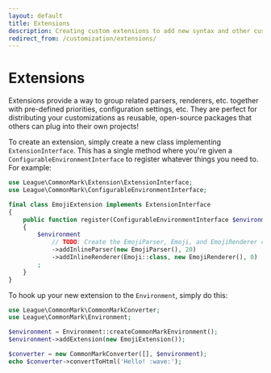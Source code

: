 ```yaml
---
layout: default
title: Extensions
description: Creating custom extensions to add new syntax and other custom functionality
redirect_from: /customization/extensions/
---
```


Extensions
==========

Extensions provide a way to group related parsers, renderers, etc. together with pre-defined priorities, configuration settings, etc.  They are perfect for distributing your customizations as reusable, open-source packages that others can plug into their own projects!

To create an extension, simply create a new class implementing `ExtensionInterface`.  This has a single method where you're given a `ConfigurableEnvironmentInterface` to register whatever things you need to. For example:

```php
use League\CommonMark\Extension\ExtensionInterface;
use League\CommonMark\ConfigurableEnvironmentInterface;

final class EmojiExtension implements ExtensionInterface
{
    public function register(ConfigurableEnvironmentInterface $environment)
    {
        $environment
            // TODO: Create the EmojiParser, Emoji, and EmojiRenderer classes
            ->addInlineParser(new EmojiParser(), 20)
            ->addInlineRenderer(Emoji::class, new EmojiRenderer(), 0)
        ;
    }
}
```

To hook up your new extension to the `Environment`, simply do this:

```php
use League\CommonMark\CommonMarkConverter;
use League\CommonMark\Environment;

$environment = Environment::createCommonMarkEnvironment();
$environment->addExtension(new EmojiExtension());

$converter = new CommonMarkConverter([], $environment);
echo $converter->convertToHtml('Hello! :wave:');
```
